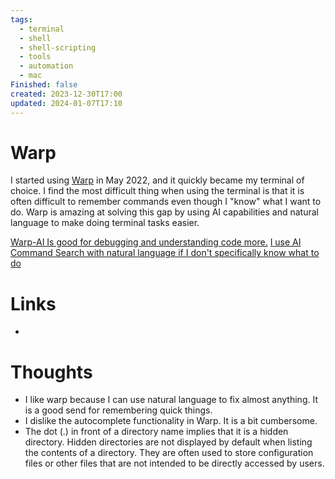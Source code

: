 ```yaml
---
tags:
  - terminal
  - shell
  - shell-scripting
  - tools
  - automation
  - mac
Finished: false
created: 2023-12-30T17:00
updated: 2024-01-07T17:10
---
```



# Warp 
I started using [Warp](https://www.warp.dev/) in May 2022, and it quickly became my terminal of choice. I find the most difficult thing when using the terminal is that it is often difficult to remember commands even though I "know" what I want to do. Warp is amazing at solving this gap by using AI capabilities and natural language to make doing terminal tasks easier. 

[Warp-AI Is good for debugging and understanding code more.](https://docs.warp.dev/features/warp-ai)
[I use AI Command Search with natural language if I don't specifically know what to do](https://docs.warp.dev/features/warp-ai/ai-command-search)





# Links
- 



# Thoughts 
- I like warp because I can use natural language to fix almost anything. It is a good send for remembering quick things. 
- I dislike the autocomplete functionality in Warp. It is a bit cumbersome. 
- The dot (.) in front of a directory name implies that it is a hidden directory. Hidden directories are not displayed by default when listing the contents of a directory. They are often used to store configuration files or other files that are not intended to be directly accessed by users.